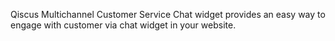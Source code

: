 Qiscus Multichannel Customer Service Chat widget provides an easy way to engage with customer via chat widget in your website.
